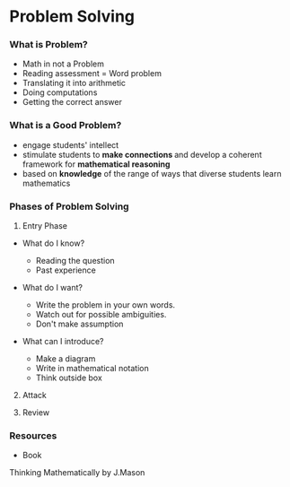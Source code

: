 
# Problem Solving

### What is Problem?
* Math in not a Problem
* Reading assessment = Word problem
* Translating it into arithmetic
* Doing computations
* Getting the correct answer

### What is a Good Problem?
* engage students' intellect
* stimulate students to <b>make connections </b> and develop a coherent framework for <b> mathematical reasoning</b>
* based on <b>knowledge</b> of the range of ways that diverse students learn mathematics

### Phases of Problem Solving
1. Entry Phase

  * What do I know?

    * Reading the question
    * Past experience

  * What do I want?
    * Write the problem in your own words.
    * Watch out for possible ambiguities.
    * Don't make assumption
  * What can I introduce?
    * Make a diagram
    * Write in mathematical notation
    * Think outside box
2. Attack

3. Review


### Resources
* Book

Thinking Mathematically by J.Mason
